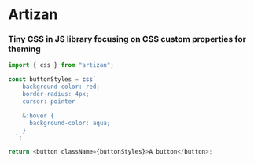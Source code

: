 # Artizan

### Tiny CSS in JS library focusing on CSS custom properties for theming

```javascript
import { css } from "artizan";

const buttonStyles = css`
    background-color: red;
    border-radius: 4px;
    cursor: pointer

    &:hover {
      background-color: aqua;
    }
  `;

return <button className={buttonStyles}>A button</button>;
```

